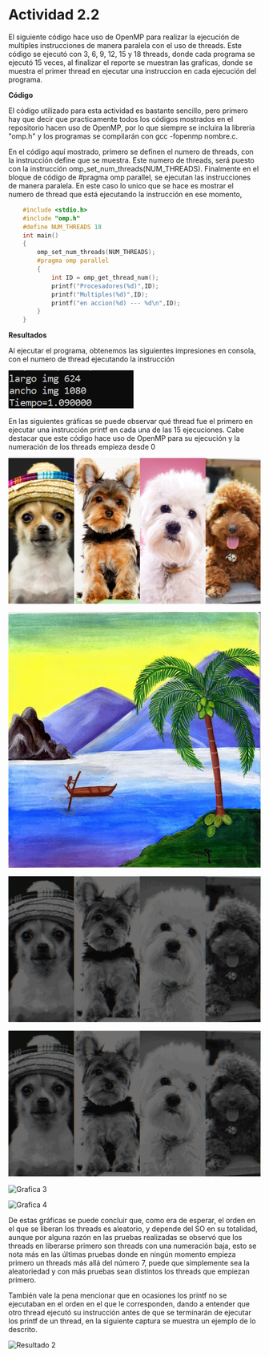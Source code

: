 # Actividad 2.2

El siguiente código hace uso de OpenMP para realizar la ejecución de multiples instrucciones de manera paralela con el uso de threads. Este código se ejecutó con 3, 6, 9, 12, 15 y 18 threads, donde cada programa se ejecutó 15 veces, al finalizar el reporte se muestran las graficas, donde se muestra el primer thread en ejecutar una instruccion en cada ejecución del programa.


**Código**

El código utilizado para esta actividad es bastante sencillo, pero primero hay que decir que practicamente todos los códigos mostrados en el repositorio hacen uso de OpenMP, por lo que siempre se incluira la libreria "omp.h" y los programas se compilarán con gcc -fopenmp nombre.c.  

En el código aquí mostrado, primero se definen el numero de threads, con la instrucción define que se muestra. Este numero de threads, será puesto con la instrucción omp_set_num_threads(NUM_THREADS). Finalmente en el bloque de código de #pragma omp parallel, se ejecutan las instrucciones de manera paralela. En este caso lo unico que se hace es mostrar el numero de thread que está ejecutando la instrucción en ese momento,  

``` C
    #include <stdio.h>
    #include "omp.h"
    #define NUM_THREADS 18
    int main()
    {
        omp_set_num_threads(NUM_THREADS);
        #pragma omp parallel
        {
            int ID = omp_get_thread_num();
            printf("Procesadores(%d)",ID);
            printf("Multiples(%d)",ID);
            printf("en accion(%d) --- %d\n",ID);
        }
    }
```
**Resultados**

Al ejecutar el programa, obtenemos las siguientes impresiones en consola, con el numero de thread ejecutando la instrucción

![Resultado](./Imagen2_2_1.png)

En las siguientes gráficas se puede observar qué thread fue el primero en ejecutar una instrucción printf en cada una de las 15 ejecuciones. Cabe destacar que este código hace uso de OpenMP para su ejecución y la numeración de los threads empieza desde 0

![Original 1](./7.bmp)

![Original 1](./8.bmp)

![Grafica 1](./imgGrandeSinParallel.gif.gif)

![Grafica 2](./imgGrandeConParallel.gif)

![Grafica 3](./imgPequeñaSinParallel.gif)

![Grafica 4](./imgPequeñaConParallel.gif)


De estas gráficas se puede concluir que, como era de esperar, el orden en el que se liberan los threads es aleatorio, y depende del SO en su totalidad, aunque por alguna razón en las pruebas realizadas se observó que los threads en liberarse primero son threads con una numeración baja, esto se nota más en las últimas pruebas donde en ningún momento empieza primero un threads más allá del número 7, puede que simplemente sea la aleatoriedad y con más pruebas sean distintos los threads que empiezan primero. 


También vale la pena mencionar que en ocasiones los printf no se ejecutaban en el orden en el que le corresponden, dando a entender que otro thread ejecutó su instrucción antes de que se terminarán de ejecutar los printf de un thread, en la siguiente captura se muestra un ejemplo de lo descrito.

![Resultado 2](./Imagen1_3_8.png)
